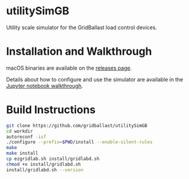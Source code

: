 # utilitySimGB

Utility scale simulator for the GridBallast load control devices.

# Installation and Walkthrough

macOS binaries are available on the [releases page](https://github.com/gridballast/utilitySimGB/releases).

Details about how to configure and use the simulator are available in the [Jupyter notebook walkthrough](https://github.com/gridballast/utilitySimGB/blob/master/controller_usage_demonstration.ipynb).

# Build Instructions

```sh
git clone https://github.com/gridballast/utilitySimGB
cd workdir
autoreconf -isf
./configure --prefix=$PWD/install --enable-silent-rules
make
make install
cp ezgridlab.sh install/gridlabd.sh
chmod +x install/gridlabd.sh
install/gridlabd.sh --version
```
